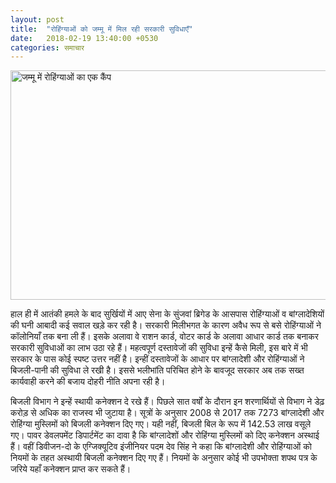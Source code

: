 ```yaml
---
layout: post
title:  "रोहिंग्याओं को जम्मू में मिल रही सरकारी सुविधाएँ"
date:   2018-02-19 13:40:00 +0530
categories: समाचार
---
```


<a data-flickr-embed="true"  href="https://www.flickr.com/photos/seemasanghosh/39457099805/in/dateposted-public/" title="जम्मू में रोहिंग्याओं का एक कैंप"><img src="https://farm5.staticflickr.com/4626/39457099805_59092af7ee_b.jpg" width="660" height="367" alt="जम्मू में रोहिंग्याओं का एक कैंप"></a><script async src="//embedr.flickr.com/assets/client-code.js" charset="utf-8"></script>

हाल ही में आतंकी हमले के बाद सुर्खियों में आए सेना के सुंजवां ब्रिगेड के आसपास रोहिंग्याओं व बांग्लादेशियों की घनी आबादी कई सवाल खड़े कर रही है। सरकारी मिलीभगत के कारण अवैध रूप से बसे रोहिंग्याओं ने कॉलोनियाँ तक बना ली हैं। इसके अलावा वे राशन कार्ड, वोटर कार्ड के अलावा आधार कार्ड तक बनाकर सरकारी सुविधाओं का लाभ उठा रहे हैं। महत्वपूर्ण दस्तावेजों की सुविधा इन्हें कैसे मिली, इस बारे में भी सरकार के पास कोई स्पष्ट उत्तर नहीं है। इन्हीं दस्तावेजों के आधार पर बांग्लादेशी और रोहिंग्याओं ने बिजली-पानी की सुविधा ले रखी है। इससे भलीभांति परिचित होने के बावजूद सरकार अब तक सख्त कार्यवाही करने की बजाय दोहरी नीति अपना रही है।

बिजली विभाग ने इन्हें स्थायी कनेक्शन दे रखे हैं। पिछले सात वर्षों के दौरान इन शरणार्थियों से विभाग ने डेढ़ करोड़ से अधिक का राजस्व भी जुटाया है। सूत्रों के अनुसार 2008 से 2017 तक 7273 बांग्लादेशी और रोहिंग्या मुस्लिमों को बिजली कनेक्शन दिए गए। यही नहीं, बिजली बिल के रूप में 142.53&nbsp;लाख वसूले गए। पावर डेवलपमेंट डिपार्टमेंट का दावा है कि बांग्लादेशों और रोहिंग्या मुस्लिमों को दिए कनेक्शन अस्थाई हैं। वहीं डिवीजन-दो के एग्जिक्यूटिव इंजीनियर पदम देव सिंह ने कहा कि बांग्लादेशी और रोहिंग्याओं को नियमों के तहत अस्थायी बिजली कनेक्शन दिए गए हैं। नियमों के अनुसार कोई भी उपभोक्ता शपथ पत्र के जरिये यहाँ कनेक्शन प्राप्त कर सकते हैं।
